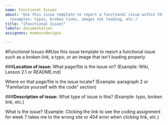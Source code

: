 ```yaml
---
name: Functional Issues
about: 'Use this issue template to report a functional issue within this repository
  (examples: typos, broken links, images not loading, etc.)'
title: "[Functional Issue]"
labels: documentation
assignees: mamooredesigns

---
```


#*Functional Issues*
##Use this issue template to report a functional issue such as a broken link, a typo, or an image that isn't loading properly

###**Location of issue:** 
What page/file is the issue on? 
(Example: Wiki, Lesson 2.1 or README.md)



Where on that page/file is the issue locate?
(Example: paragraph 2 or "Familiarize yourself with the code" section)



###**Description of issue:**
What type of issue is this?
(Example: typo, broken link, etc.)



What is the issue?
(Example: Clicking the link to see the coding assignment for week 7 takes me to the wrong site or 404 error when clicking link, etc.)
